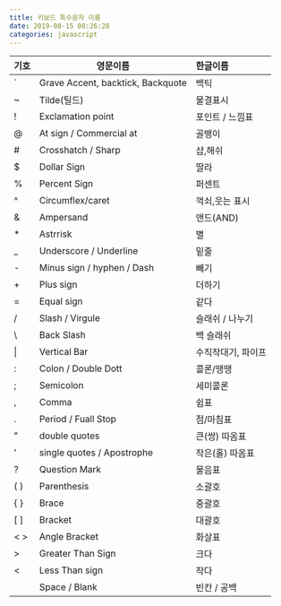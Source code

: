 ```yaml
---
title: 키보드 특수문자 이름
date: 2019-08-15 08:26:28
categories: javascript
---
```

<!--## 키보드 특수문자 이름   -->

| 기호  | 영문이름                         | 한글이름           |
| :---- | -------------------------------- | :----------------- |
| `     | Grave Accent, backtick, Backquote | 백틱              |
| ~     | Tilde(틸드)                      | 물결표시           |  
| !     | Exclamation point                | 포인트 / 느낌표    |
| @     | At sign / Commercial at          | 골뱅이             |
| #     | Crosshatch / Sharp               | 샵,해쉬            |
| $     | Dollar Sign                      | 딸라               |
| %     | Percent Sign                     | 퍼센트             |
| ^     | Circumflex/caret                 | 꺽쇠,웃는 표시     |
| &     | Ampersand                        | 앤드(AND)          |
| *     | Astrrisk                         | 별                 |
| _     | Underscore / Underline           | 밑줄               |
| -     | Minus sign / hyphen / Dash       | 빼기               |
| +     | Plus sign                        | 더하기             |
| =     | Equal sign                       | 같다               |
| /     | Slash / Virgule                  | 슬래쉬 / 나누기    |
| \     | Back Slash                       | 백 슬래쉬          |
| \|    | Vertical Bar                     | 수직작대기, 파이프 |
| :     | Colon / Double Dott              | 콜론/땡땡          |
| ;     | Semicolon                        | 세미콜론           |
| ,     | Comma                            | 쉼표               |
| .     | Period / Fuall Stop              | 점/마침표          |
| "     | double quotes                    | 큰(쌍) 따옴표      |
| '     | single quotes / Apostrophe       | 작은(홀) 따옴표    |
| ?     | Question Mark                    | 물음표             |
| ( )   | Parenthesis                      | 소괄호             |
| { }   | Brace                            | 중괄호             |
| [ ]   | Bracket                          | 대괄호             |
| < >   | Angle Bracket                    | 화살표             |
| >     | Greater Than Sign                | 크다               |
| <     | Less Than sign                   | 작다               |
|       | Space / Blank                    | 빈칸 / 공백        |
